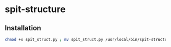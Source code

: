 # spit-structure

## Installation

```bash
chmod +x spit_struct.py ; mv spit_struct.py /usr/local/bin/spit-structure
```
